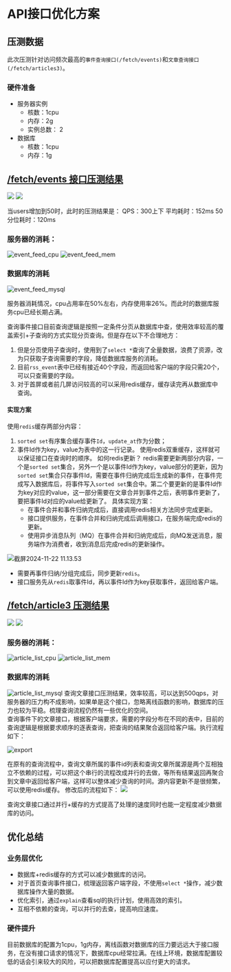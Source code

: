 # API接口优化方案

## 压测数据
此次压测针对访问频次最高的`事件查询接口(/fetch/events)`和`文章查询接口(/fetch/articles3)`。
### 硬件准备
* 服务器实例
    * 核数：1cpu
    * 内存：2g
    * 实例总数： 2
* 数据库
    * 核数：1cpu
    * 内存：1g

## [/fetch/events 接口压测结果](file:///Users/wf/Downloads/event_query.html)
![](media/17320857522155/17320888077079.jpg)
![](media/17320857522155/17320888510314.jpg)

当users增加到50时，此时的压测结果是：
QPS：300上下
平均耗时：152ms
50分位耗时：120ms

### 服务器的消耗：
![event_feed_cpu](media/17320857522155/event_feed_cpu.png)
![event_feed_mem](media/17320857522155/event_feed_mem.png)

### 数据库的消耗
![event_feed_mysql](media/17320857522155/event_feed_mysql.png)

服务器消耗情况，cpu占用率在50%左右，内存使用率26%。而此时的数据库服务cpu已经长期占满。

查询事件接口目前查询逻辑是按照一定条件分页从数据库中查，使用效率较高的覆盖索引+子查询的方式实现分页查询。但是存在以下不合理地方：
1. 但是分页使用子查询时，使用到了`select *`查询了全量数据，浪费了资源，改为只获取子查询需要的字段，降低数据库服务的消耗。
2. 目前`rss_event`表中已经有接近40个字段，而返回给客户端的字段只需20个，可以只查需要的字段。
3. 对于首屏或者前几屏访问较高的可以采用redis缓存，缓存读完再从数据库中查询。

#### 实现方案
使用`redis`缓存两部分内容：
1. `sorted set`有序集合缓存事件`Id`，`update_at`作为分数；
2. 事件Id作为key，value为表中的这一行记录。
使用redis双重缓存，这样就可以保证接口在查询时的顺序。
如何redis更新？
redis需要更新两部分内容，一个是`sorted set`集合，另外一个是以事件Id作为key，value部分的更新，因为`sorted set`集合只存事件Id，需要在事件归纳完成后生成新的事件，在事件完成写入数据库后，将事件写入`sorted set`集合中。第二个要更新的是事件Id作为key对应的value，这一部分需要在文章合并到事件之后，表明事件更新了，要把事件Id对应的value给更新了。
具体实现方案： 
    * 在事件合并和事件归纳完成后，直接调用redis相关方法同步完成更新。
    * 接口提供服务，在事件合并和归纳完成后调用接口，在服务端完成redis的更新。
    * 使用异步消息队列（MQ）在事件合并和归纳完成后，向MQ发送消息，服务端作为消费者，收到消息后完成redis的更新操作。

![截屏2024-11-22 11.13.53](media/17320857522155/17322459299363.png)

* 需要再事件归纳/分组完成后，同步更新`redis`。
* 接口服务先从`redis`取事件Id，再以事件Id作为key获取事件，返回给客户端。

## [/fetch/article3 压测结果](file:///Users/wf/Downloads/article_list.html)
![](media/17320857522155/17322617791614.jpg)
![](media/17320857522155/17322618254942.jpg)

### 服务器的消耗：
![article_list_cpu](media/17320857522155/article_list_cpu.png)
![article_list_mem](media/17320857522155/article_list_mem.png)
### 数据库的消耗
![article_list_mysql](media/17320857522155/article_list_mysql.png)
查询文章接口压测结果，效率较高，可以达到500qps，对服务器的压力构不成影响，如果单是这个接口，忽略离线函数的影响，数据库的压力也较为平稳。梳理查询流程仍然有一些优化的空间。        
查询事件下的文章接口，根据客户端要求，需要的字段分布在不同的表中，目前的查询逻辑是根据要求顺序的逐表查询，把查询的结果聚合返回给客户端。执行流程如下：

![export](media/17320857522155/export.png)

在原有的查询流程中，查询文章所属的事件id列表和查询文章所属源是两个互相独立不依赖的过程，可以把这个串行的流程改成并行的去做，等所有结果返回再聚合到文章中返回给客户端，这样可以整体减少查询的时间。源内容更新不是很频繁，可以使用redis缓存。
修改后的流程如下：
![](media/17320857522155/17322574845093.png)

查询文章接口通过并行+缓存的方式提高了处理的速度同时也能一定程度减少数据库的访问。

## 优化总结
### 业务层优化
* 数据库+redis缓存的方式可以减少数据库的访问。
* 对于首页查询事件接口，梳理返回客户端字段，不使用`select *`操作，减少数据库操作大量的数据。
* 优化索引，通过`explain`查看sql的执行计划，使用高效的索引。
* 互相不依赖的查询，可以并行的去查，提高响应速度。

### 硬件提升
目前数据库的配置为1cpu，1g内存，离线函数对数据库的压力要远远大于接口服务，在没有接口请求的情况下，数据库cpu经常拉满。在线上环境，数据库配置较低的话会引来较大的风险，可以把数据库配置提高以应付更大的请求。


